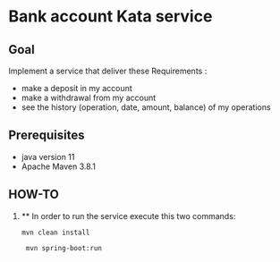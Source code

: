 # Bank account Kata service

## Goal
 
 Implement a service that deliver these Requirements :
* make a deposit in my account
* make a withdrawal from my account
* see the history (operation, date, amount, balance) of my operations

 
## Prerequisites

* java version 11 
* Apache Maven 3.8.1


## HOW-TO

1. ** In order to run the service execute this two commands:
    ```
    mvn clean install
    ```
   ```
    mvn spring-boot:run
    ```
